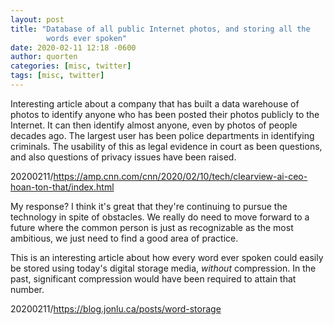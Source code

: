 ```yaml
---
layout: post
title: "Database of all public Internet photos, and storing all the
        words ever spoken"
date: 2020-02-11 12:18 -0600
author: quorten
categories: [misc, twitter]
tags: [misc, twitter]
---
```


Interesting article about a company that has built a data warehouse of
photos to identify anyone who has been posted their photos publicly to
the Internet.  It can then identify almost anyone, even by photos of
people decades ago.  The largest user has been police departments in
identifying criminals.  The usability of this as legal evidence in
court as been questions, and also questions of privacy issues have
been raised.

20200211/https://amp.cnn.com/cnn/2020/02/10/tech/clearview-ai-ceo-hoan-ton-that/index.html

My response?  I think it's great that they're continuing to pursue the
technology in spite of obstacles.  We really do need to move forward
to a future where the common person is just as recognizable as the
most ambitious, we just need to find a good area of practice.

This is an interesting article about how every word ever spoken could
easily be stored using today's digital storage media, _without_
compression.  In the past, significant compression would have been
required to attain that number.

20200211/https://blog.jonlu.ca/posts/word-storage
